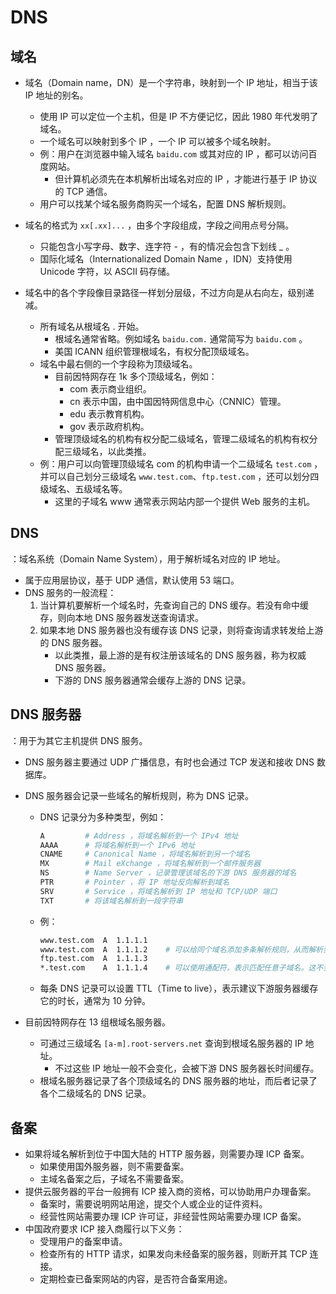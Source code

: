 # DNS

## 域名

- 域名（Domain name，DN）是一个字符串，映射到一个 IP 地址，相当于该 IP 地址的别名。
  - 使用 IP 可以定位一个主机，但是 IP 不方便记忆，因此 1980 年代发明了域名。
  - 一个域名可以映射到多个 IP ，一个 IP 可以被多个域名映射。
  - 例：用户在浏览器中输入域名 `baidu.com` 或其对应的 IP ，都可以访问百度网站。
    - 但计算机必须先在本机解析出域名对应的 IP ，才能进行基于 IP 协议的 TCP 通信。
  - 用户可以找某个域名服务商购买一个域名，配置 DNS 解析规则。

- 域名的格式为 `xx[.xx]...` ，由多个字段组成，字段之间用点号分隔。
  - 只能包含小写字母、数字、连字符 - ，有的情况会包含下划线 _ 。
  - 国际化域名（Internationalized Domain Name ，IDN）支持使用 Unicode 字符，以 ASCII 码存储。

- 域名中的各个字段像目录路径一样划分层级，不过方向是从右向左，级别递减。
  - 所有域名从根域名 . 开始。
    - 根域名通常省略。例如域名 `baidu.com.` 通常简写为 `baidu.com` 。
    - 美国 ICANN 组织管理根域名，有权分配顶级域名。
  - 域名中最右侧的一个字段称为顶级域名。
    - 目前因特网存在 1k 多个顶级域名，例如：
      - com 表示商业组织。
      - cn 表示中国，由中国因特网信息中心（CNNIC）管理。
      - edu 表示教育机构。
      - gov 表示政府机构。
    - 管理顶级域名的机构有权分配二级域名，管理二级域名的机构有权分配三级域名，以此类推。
  - 例：用户可以向管理顶级域名 com 的机构申请一个二级域名 `test.com` ，并可以自己划分三级域名 `www.test.com`、`ftp.test.com` ，还可以划分四级域名、五级域名等。
    - 这里的子域名 www 通常表示网站内部一个提供 Web 服务的主机。

## DNS

：域名系统（Domain Name System），用于解析域名对应的 IP 地址。
- 属于应用层协议，基于 UDP 通信，默认使用 53 端口。
- DNS 服务的一般流程：
  1. 当计算机要解析一个域名时，先查询自己的 DNS 缓存。若没有命中缓存，则向本地 DNS 服务器发送查询请求。
  2. 如果本地 DNS 服务器也没有缓存该 DNS 记录，则将查询请求转发给上游的 DNS 服务器。
      - 以此类推，最上游的是有权注册该域名的 DNS 服务器，称为权威 DNS 服务器。
      - 下游的 DNS 服务器通常会缓存上游的 DNS 记录。

## DNS 服务器

：用于为其它主机提供 DNS 服务。
- DNS 服务器主要通过 UDP 广播信息，有时也会通过 TCP 发送和接收 DNS 数据库。
- DNS 服务器会记录一些域名的解析规则，称为 DNS 记录。
  - DNS 记录分为多种类型，例如：
    ```sh
    A         # Address ，将域名解析到一个 IPv4 地址
    AAAA      # 将域名解析到一个 IPv6 地址
    CNAME     # Canonical Name ，将域名解析到另一个域名
    MX        # Mail eXchange ，将域名解析到一个邮件服务器
    NS        # Name Server ，记录管理该域名的下游 DNS 服务器的域名
    PTR       # Pointer ，将 IP 地址反向解析到域名
    SRV       # Service ，将域名解析到 IP 地址和 TCP/UDP 端口
    TXT       # 将该域名解析到一段字符串
    ```
  - 例：
    ```sh
    www.test.com  A  1.1.1.1
    www.test.com  A  1.1.1.2    # 可以给同个域名添加多条解析规则，从而解析到多个 IP 地址，根据权重随机生效
    ftp.test.com  A  1.1.1.3
    *.test.com    A  1.1.1.4    # 可以使用通配符，表示匹配任意子域名。这不会匹配主域名 test.com
    ```
  - 每条 DNS 记录可以设置 TTL（Time to live），表示建议下游服务器缓存它的时长，通常为 10 分钟。

- 目前因特网存在 13 组根域名服务器。
  - 可通过三级域名 `[a-m].root-servers.net` 查询到根域名服务器的 IP 地址。
    - 不过这些 IP 地址一般不会变化，会被下游 DNS 服务器长时间缓存。
  - 根域名服务器记录了各个顶级域名的 DNS 服务器的地址，而后者记录了各个二级域名的 DNS 记录。

## 备案

- 如果将域名解析到位于中国大陆的 HTTP 服务器，则需要办理 ICP 备案。
  - 如果使用国外服务器，则不需要备案。
  - 主域名备案之后，子域名不需要备案。
- 提供云服务器的平台一般拥有 ICP 接入商的资格，可以协助用户办理备案。
  - 备案时，需要说明网站用途，提交个人或企业的证件资料。
  - 经营性网站需要办理 ICP 许可证，非经营性网站需要办理 ICP 备案。
- 中国政府要求 ICP 接入商履行以下义务：
  - 受理用户的备案申请。
  - 检查所有的 HTTP 请求，如果发向未经备案的服务器，则断开其 TCP 连接。
  - 定期检查已备案网站的内容，是否符合备案用途。
